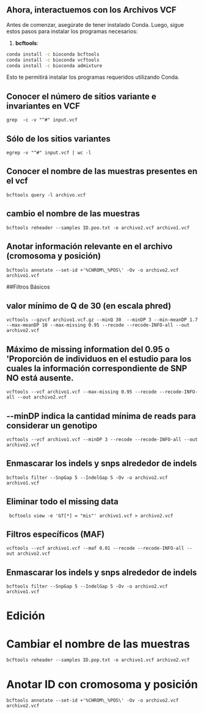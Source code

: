 ## Ahora, interactuemos con los Archivos VCF

Antes de comenzar, asegúrate de tener instalado Conda. Luego, sigue estos pasos para instalar los programas necesarios:

1. **bcftools**:  
```bash
conda install -c bioconda bcftools
conda install -c bioconda vcftools
conda install -c bioconda admixture
```

Esto te permitirá instalar los programas requeridos utilizando Conda.


## Conocer el número de sitios variante e invariantes en VCF
```
grep  -c -v "^#" input.vcf
```
## Sólo de los sitios variantes
```
egrep -v "^#" input.vcf | wc -l
```
## Conocer el nombre de las muestras presentes en el vcf
```
bcftools query -l archivo.vcf
```
## cambio el nombre de las muestras
```
bcftools reheader --samples ID.poo.txt -o archivo2.vcf archivo1.vcf
```
## Anotar información relevante en el archivo (cromosoma y posición)
```
bcftools annotate --set-id +'%CHROM\_%POS\' -Ov -o archivo2.vcf archivo1.vcf
```
##Filtros Básicos

## valor mínimo de Q de 30 (en escala phred)
```
vcftools --gzvcf archivo1.vcf.gz --minQ 30  --minDP 3 --min-meanDP 1.7 --max-meanDP 10 --max-missing 0.95 --recode --recode-INFO-all --out archivo2.vcf
```
## Máximo de missing information del 0.95 o  'Proporción de individuos en el estudio para los cuales la información correspondiente de SNP NO está ausente.
```
vcftools --vcf archivo1.vcf --max-missing 0.95 --recode --recode-INFO-all --out archivo2.vcf
```
## --minDP indica la cantidad mínima de reads para considerar un genotipo
```
vcftools --vcf archivo1.vcf --minDP 3 --recode --recode-INFO-all --out archivo2.vcf
```
## Enmascarar los indels y snps alrededor de indels
```
bcftools filter --SnpGap 5 --IndelGap 5 -Ov -o archivo2.vcf archivo1.vcf
```

## Eliminar todo el missing data
```
 bcftools view -e 'GT[*] = "mis"' archivo1.vcf > archivo2.vcf
```

## Filtros específicos (MAF)
```
vcftools --vcf archivo1.vcf --maf 0.01 --recode --recode-INFO-all --out archivo2.vcf
```
## Enmascarar los indels y snps alrededor de indels
```
bcftools filter --SnpGap 5 --IndelGap 5 -Ov -o archivo2.vcf archivo1.vcf
```

# Edición

# Cambiar el nombre de las muestras
```
bcftools reheader --samples ID.pop.txt -o archivo1.vcf archivo2.vcf
```
# Anotar ID con cromosoma y posición
```
bcftools annotate --set-id +'%CHROM\_%POS\' -Ov -o archivo2.vcf archivo2.vcf
```
